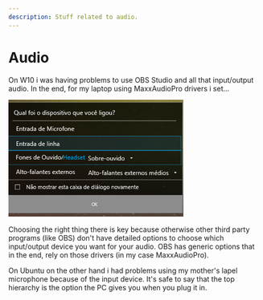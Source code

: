 ```yaml
---
description: Stuff related to audio.
---
```


# Audio

On W10 i was having problems to use OBS Studio and all that input/output audio. In the end, for my laptop using MaxxAudioPro drivers i set...

![](.gitbook/assets/image%20%288%29.png)

Choosing the right thing there is key because otherwise other third party programs \(like OBS\) don't have detailed options to choose which input/output device you want for your audio. OBS has generic options that in the end, rely on those drivers \(in my case MaxxAudioPro\).



On Ubuntu on the other hand i had problems using my mother's lapel microphone because of the input device. It's safe to say that the top hierarchy is the option the PC gives you when you plug it in. 

